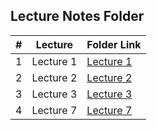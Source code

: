 ##  Lecture Notes Folder

|   #   |     Lecture     | Folder Link | 
| :---: | --------------- | ----------- | 
|   1   |     Lecture 1   | [Lecture 1](./LectureOne)  | 
|   2   |     Lecture 2   | [Lecture 2](./LectureTwo)  | 
|   3   |     Lecture 3   | [Lecture 3](./LectureThree)  | 
|4     | Lecture 7| [Lecture 7](./LectureSeven)|
